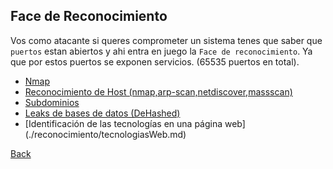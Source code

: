 
## Face de Reconocimiento

Vos como atacante si queres comprometer un sistema tenes que saber que `puertos` estan abiertos y ahi entra en juego la `Face de reconocimiento`. Ya que por estos puertos se exponen servicios.
(65535 puertos en total).

- [Nmap](./reconocimiento/nmap.md)
- [Reconocimiento de Host (nmap,arp-scan,netdiscover,massscan)](./reconocimiento/host.md)
- [Subdominios](./reconocimiento/subdominios.md)
- [Leaks de bases de datos (DeHashed)](./reconocimiento/leaksdb.md)
- [Identificación de las tecnologías en una página web] (./reconocimiento/tecnologiasWeb.md)

[Back](../introduccionHacking.md)
